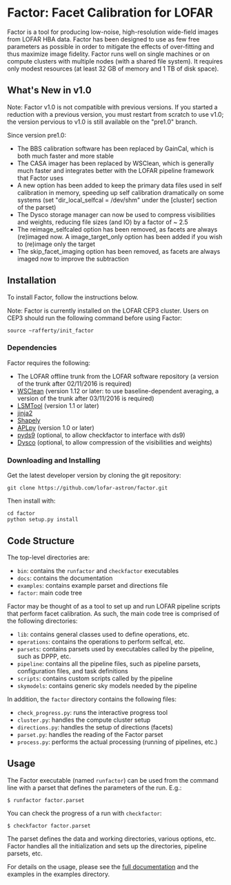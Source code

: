 Factor: Facet Calibration for LOFAR
===================================

Factor is a tool for producing low-noise, high-resolution wide-field images from LOFAR HBA data. Factor has been designed to use as few free parameters as possible in order to mitigate the effects of over-fitting and thus maximize image fidelity. Factor runs well on single machines or on compute clusters with multiple nodes (with a shared file system). It requires only modest resources (at least 32 GB of memory and 1 TB of disk space).

What's New in v1.0
------------------

Note: Factor v1.0 is not compatible with previous versions. If you started a reduction
with a previous version, you must restart from scratch to use v1.0; the version pervious to v1.0 is still
available on the "pre1.0" branch.

Since version pre1.0:

* The BBS calibration software has been replaced by GainCal, which is both much faster and more stable
* The CASA imager has been replaced by WSClean, which is generally much faster and integrates better with the LOFAR pipeline framework that Factor uses
* A new option has been added to keep the primary data files used in self calibration in memory, speeding up self calibration dramatically on some systems (set "dir\_local\_selfcal = /dev/shm" under the [cluster] section of the parset)
* The Dysco storage manager can now be used to compress visibilities and weights, reducing file sizes (and IO) by a factor of ~ 2.5
* The reimage\_selfcaled option has been removed, as facets are always (re)imaged now. A image\_target\_only option has been added if you wish to (re)image only the target
* The skip\_facet\_imaging option has been removed, as facets are always imaged now to improve the subtraction


Installation
------------

To install Factor, follow the instructions below.

Note: Factor is currently installed on the LOFAR CEP3 cluster. Users on CEP3
should run the following command before using Factor:

    source ~rafferty/init_factor


### Dependencies

Factor requires the following:

* The LOFAR offline trunk from the LOFAR software repository (a version of the trunk after 02/11/2016 is required)
* [WSClean](http://sourceforge.net/p/wsclean/wiki/Home) (version 1.12 or later: to use baseline-dependent averaging, a version of the trunk after 03/11/2016 is required)
* [LSMTool](https://github.com/darafferty/LSMTool) (version 1.1 or later)
* [jinja2](http://jinja.pocoo.org/docs/dev)
* [Shapely](https://github.com/Toblerity/Shapely)
* [APLpy](http://aplpy.github.io) (version 1.0 or later)
* [pyds9](https://github.com/ericmandel/pyds9) (optional, to allow checkfactor to interface with ds9)
* [Dysco](https://github.com/aroffringa/dysco) (optional, to allow compression of the visibilities and weights)

### Downloading and Installing

Get the latest developer version by cloning the git repository:

    git clone https://github.com/lofar-astron/factor.git

Then install with:

    cd factor
    python setup.py install

Code Structure
--------------
The top-level directories are:

* `bin`: contains the `runfactor`  and `checkfactor` executables
* `docs`: contains the documentation
* `examples`: contains example parset and directions file
* `factor`: main code tree

Factor may be thought of as a tool to set up and run LOFAR pipeline scripts that
perform facet calibration. As such, the main code tree is comprised of the
following directories:

* `lib`: contains general classes used to define operations, etc.
* `operations`: contains the operations to perform selfcal, etc.
* `parsets`: contains parsets used by executables called by the pipeline, such
as DPPP, etc.
* `pipeline`: contains all the pipeline files, such as pipeline parsets,
configuration files, and task definitions
* `scripts`: contains custom scripts called by the pipeline
* `skymodels`: contains generic sky models needed by the pipeline

In addition, the `factor` directory contains the following files:

* `check_progress.py`: runs the interactive progress tool
* `cluster.py`: handles the compute cluster setup
* `directions.py`: handles the setup of directions (facets)
* `parset.py`: handles the reading of the Factor parset
* `process.py`: performs the actual processing (running of pipelines, etc.)

Usage
-----

The Factor executable (named `runfactor`) can be used from the command line with
a parset that defines the parameters of the run. E.g.:

    $ runfactor factor.parset

You can check the progress of a run with `checkfactor`:

    $ checkfactor factor.parset

The parset defines the data and working directories, various options, etc.
Factor handles all the initialization and sets up the directories, pipeline
parsets, etc.

For details on the usage, please see the [full documentation](http://www.astron.nl/citt/facet-doc/)
and the examples in the examples directory.
